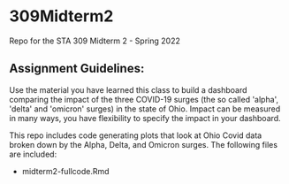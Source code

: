 # 309Midterm2
Repo for the STA 309 Midterm 2 - Spring 2022

## Assignment Guidelines:
Use the material you have learned this class to build a dashboard comparing the impact of the three COVID-19 surges (the so called 'alpha', 'delta' and 'omicron' surges) in the state of Ohio.  Impact can be measured in many ways, you have flexibility to specify the impact in your dashboard. 

This repo includes code generating plots that look at Ohio Covid data broken down by the Alpha, Delta, and Omicron surges. The following files are included:

* midterm2-fullcode.Rmd

